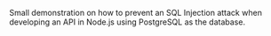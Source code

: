 Small demonstration on how to prevent an SQL Injection attack when developing an API in Node.js using PostgreSQL as the database.
